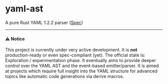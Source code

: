 # yaml-ast

A pure Rust YAML 1.2.2 parser ([Spec](https://yaml.org/spec/1.2.2/))

---

#### ⚠️ Notice

This project is currently under very active development. It is **not** production-ready or even spec-compliant (yet).
The official state is: Exploration / experimentation phase. It eventually aims to provide deeper control over the YAML
AST and the event-based emitter/parser. It is aimed at projects which require full insight into the YAML structure for
advanced topics like automatic code generations via derive macros.
